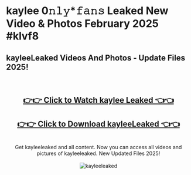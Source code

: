 # kaylee 0𝚗𝚕𝚢*𝚏𝚊𝚗𝚜 Leaked New Video & Photos February 2025 #klvf8

<h2>kayleeLeaked Videos And Photos - Update Files 2025!</h2>
<br>
<div align="center">
<h2><a href="https://mediaupload.pro?title=kaylee&ref=11F" rel="nofollow">👉👉 Click to Watch kaylee Leaked 👈👈</a></h2>
<h2><a href="https://mediaupload.pro?title=kaylee&ref=11F" rel="nofollow">👉👉 Click to Download kayleeLeaked 👈👈</a></h2>
<br>
Get kayleeleaked and all content. Now you can access all videos and pictures of kayleeleaked. New Updated Files 2025!
<br>
<br>
<a href="https://mediaupload.pro?title=kaylee&ref=11F" rel="nofollow" data-target="animated-image.originalLink"><img src="https://i.ibb.co/Gkj2r4b/banner.png" alt="kayleeleaked" style="max-width: 100%; display: inline-block;" data-target="animated-image.originalImage"></a>
</div>
<br>

